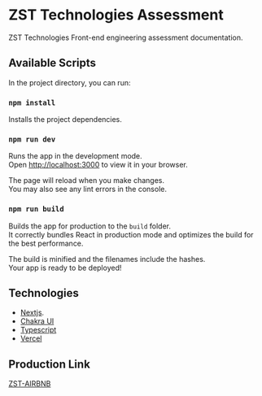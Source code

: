 # ZST Technologies Assessment

ZST Technologies Front-end engineering assessment documentation.

## Available Scripts

In the project directory, you can run:

### `npm install`

Installs the project dependencies.

### `npm run dev`

Runs the app in the development mode.\
Open [http://localhost:3000](http://localhost:3000) to view it in your browser.

The page will reload when you make changes.\
You may also see any lint errors in the console.


### `npm run build`

Builds the app for production to the `build` folder.\
It correctly bundles React in production mode and optimizes the build for the best performance.

The build is minified and the filenames include the hashes.\
Your app is ready to be deployed!


## Technologies

- [Nextjs](https://nextjs.org/).
- [Chakra UI](https://chakra-ui.com/)
- [Typescript](https://www.typescriptlang.org/)
- [Vercel](https://vercel.com/)

## Production Link

[ZST-AIRBNB](https://zst-airbnb.vercel.app/)

